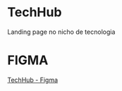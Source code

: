 # TechHub
Landing page no nicho de tecnologia 
# FIGMA
[TechHub - Figma](https://www.figma.com/file/dGqLFvbqgZbHWQ4DU2GRyN/Untitled?type=design&node-id=2-45&mode=design&t=0VYgx7WsgaVxQjPx-0)
